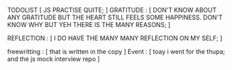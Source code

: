 TODOLIST [
    JS PRACTISE QUITE; 
]
GRATITUDE : [
    DON'T KNOW ABOUT ANY GRATITUDE BUT THE HEART STILL FEELS SOME HAPPINESS. DON'T KNOW WHY BUT YEH THERE IS THE MANY REASONS; 
]

REFLECTION : [
    I DO HAVE THE MANY MANY REFLECTION ON MY SELF; 
]

freewritting : [
    that is written in the copy 
]
Event : [
    toay i went for the thupa; 
    and the js mock interview repo
]